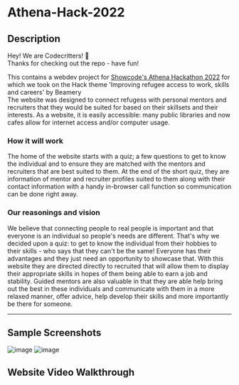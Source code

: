 # Athena-Hack-2022

## Description

Hey! We are Codecritters! :wave:<br>
Thanks for checking out the repo - have fun!

This contains a webdev project for [Showcode's Athena Hackathon 2022](https://www.showcode.io/athena-hack-2022/?utm_medium=bsocial) for which we took on the Hack theme 'Improving refugee access to work, skills and careers' by Beamery<br>
The website was designed to connect refugess with personal mentors and recruiters that they would be suited for based on their skillsets and their interests. As a website, it is easily accessible: many public libraries and now cafes allow for internet access and/or computer usage. 

### How it will work
The home of the website starts with a quiz; a few questions to get to know the individual and to ensure they are matched with the mentors and recruiters that are best suited to them. At the end of the short quiz, they are information of mentor and recruiter profiles suited to them along with their contact information with a handy in-browser call function so communication can be done right away.

### Our reasonings and vision
We believe that connecting people to real people is important and that everyone is an individual so people's needs are different. That's why we decided upon a quiz: to get to know the individual from their hobbies to their skills - who says that they can't be the same! Everyone has their advantages and they just need an opportunity to showcase that. With this website they are directed directly to recruited that will allow them to display their appropriate skills in hopes of them being able to earn a job and stability. Guided mentors are also valuable in that they are able help bring out the best in these individuals and communicate with them in a more relaxed manner, offer advice, help develop their skills and more importantly be there for someone.

---

## Sample Screenshots
![image](https://user-images.githubusercontent.com/81781462/173254089-e2076a48-cf35-453e-aed8-c8f6a489a8a7.png)
![image](https://user-images.githubusercontent.com/81781462/173254118-28d6b4ee-6132-4c09-899c-0e8c4b70e062.png)

## Website Video Walkthrough
